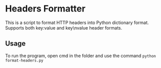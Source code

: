 # Headers Formatter

This is a script to format HTTP headers into Python dictionary format. Supports both key:value and key\nvalue header formats.

## Usage

To run the program, open cmd in the folder and use the command `python format-headers.py`
